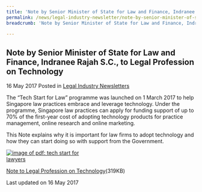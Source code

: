 ```yaml
---
title: 'Note by Senior Minister of State for Law and Finance, Indranee Rajah S.C., to Legal Profession on Technology'
permalink: /news/legal-industry-newsletter/note-by-senior-minister-of-state-for-law-and-finance--indranee-r3/
breadcrumb: 'Note by Senior Minister of State for Law and Finance, Indranee Rajah S.C., to Legal Profession on Technology'

---
```



<style>
  .image {width: 200px;}
  .image img {max-width: 100%;}
</style>

Note by Senior Minister of State for Law and Finance, Indranee Rajah S.C., to Legal Profession on Technology
---

16 May 2017 Posted in [Legal Industry Newsletters](/news/legal-industry-newsletters/)

The “Tech Start for Law” programme was launched on 1 March 2017 to help Singapore law practices embrace and leverage technology. Under the programme, Singapore law practices can apply for funding support of up to 70% of the first-year cost of adopting technology products for practice management, online research and online marketing.

This Note explains why it is important for law firms to adopt technology and how they can start doing so with support from the Government.

<div class="image">
  <a href="/files/NotetoLegalProfessionOnTechnology.pdf"><img src="/images/1494926382432.jpg/" alt="image of pdf: tech start for lawyers"></a>
</div>

<a href="/files/NotetoLegalProfessionOnTechnology.pdf/">Note to Legal Profession on Technology</a>(319KB)

<p class="right-side-updated">Last updated on 16 May 2017</p>

